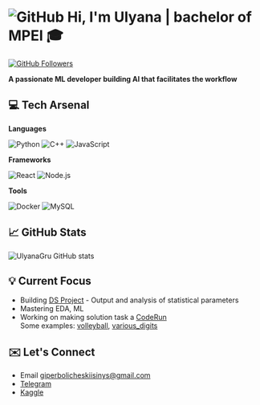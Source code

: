 # ![GitHub](https://img.shields.io/badge/Github-%23121011.svg?logo=GitHub&style=flat&logoColor=white) Hi, I'm Ulyana | bachelor of MPEI :mortar_board:

[![GitHub Followers](https://img.shields.io/github/followers/UlyanaGru?label=Follow&style=social)](https://github.com/UlyanaGru)

**A passionate ML developer building AI that facilitates the workflow**

## :computer: Tech Arsenal
**Languages**

![Python](https://img.shields.io/badge/-Python-F9DC3E.svg?logo=Python&style=flat)
![C++](https://img.shields.io/badge/-C++-365dbf.svg?logo=C%2B%2B&style=flat)
![JavaScript](https://img.shields.io/badge/JavaScript-F7DF1E.svg?logo=JavaScript&style=flat&logoColor=white)
  
**Frameworks**

![React](https://img.shields.io/badge/React-%2320232a.svg?logo=react&style=flat)
![Node.js](https://img.shields.io/badge/Node.js-6DA55F.svg?logo=node.js&style=flat&logoColor=white)

**Tools**

![Docker](https://img.shields.io/badge/-Docker-%230db7ed.svg?logo=docker&style=flat&logoColor=white)
![MySQL](https://img.shields.io/badge/MySQL-%2300f.svg?logo=mysql&style=flat&logoColor=white)
## :chart_with_upwards_trend: GitHub Stats
![UlyanaGru GitHub stats](https://github-readme-stats.vercel.app/api?username=UlyanaGru)
## :bulb: Current Focus
- Building [DS Project](https://github.com/UlyanaGru/hh-resume-analysis-SQL) - Output and analysis of statistical parameters 
- Mastering EDA, ML
- Working on making solution task a [CodeRun](https://coderun.yandex.ru/)\
  Some examples: [volleyball](https://github.com/UlyanaGru/volleyball), [various_digits](https://github.com/UlyanaGru/various_nimeric)
## :envelope: Let's Connect
- Email giperbolicheskiisinys@gmail.com
- [Telegram](https://t.me/straightforwhat)
- [Kaggle](https://www.kaggle.com/pyrotechnician)
